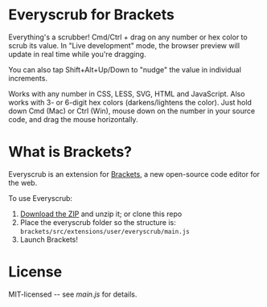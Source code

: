 Everyscrub for Brackets
==========
Everything's a scrubber! Cmd/Ctrl + drag on any number or hex color to scrub its value. In "Live development" mode, the browser preview will update in real time while you're dragging.

You can also tap Shift+Alt+Up/Down to "nudge" the value in individual increments.

Works with any number in CSS, LESS, SVG, HTML and JavaScript. Also works with 3- or 6-digit hex colors (darkens/lightens the color). Just hold down Cmd (Mac) or Ctrl (Win), mouse down on the number in your source code, and drag the mouse horizontally.

What is Brackets?
==========
Everyscrub is an extension for [Brackets](https://github.com/adobe/brackets/), a new open-source code editor for the web.

To use Everyscrub:

1. [Download the ZIP](https://github.com/peterflynn/everyscrub/downloads) and unzip it; or clone this repo
2. Place the everyscrub folder so the structure is: `brackets/src/extensions/user/everyscrub/main.js`
3. Launch Brackets!

License
=======
MIT-licensed -- see _main.js_ for details.